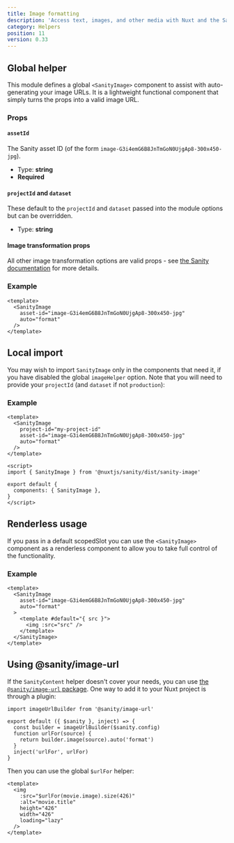 ```yaml
---
title: Image formatting
description: 'Access text, images, and other media with Nuxt and the Sanity headless CMS.'
category: Helpers
position: 11
version: 0.33
---
```


## Global helper

This module defines a global `<SanityImage>` component to assist with auto-generating your image URLs. It is a lightweight functional component that simply turns the props into a valid image URL.

### Props

#### `assetId`

The Sanity asset ID (of the form `image-G3i4emG6B8JnTmGoN0UjgAp8-300x450-jpg`).

- Type: **string**
- **Required**

#### `projectId` and `dataset`

These default to the `projectId` and `dataset` passed into the module options but can be overridden.

- Type: **string**

#### Image transformation props

All other image transformation options are valid props - see [the Sanity documentation](https://www.sanity.io/docs/image-urls) for more details.

### Example

```vue
<template>
  <SanityImage
    asset-id="image-G3i4emG6B8JnTmGoN0UjgAp8-300x450-jpg"
    auto="format"
  />
</template>
```

## Local import

You may wish to import `SanityImage` only in the components that need it, if you have disabled the global `imageHelper` option. Note that you will need to provide your `projectId` (and `dataset` if not `production`):

### Example

```vue
<template>
  <SanityImage
    project-id="my-project-id"
    asset-id="image-G3i4emG6B8JnTmGoN0UjgAp8-300x450-jpg"
    auto="format"
  />
</template>

<script>
import { SanityImage } from '@nuxtjs/sanity/dist/sanity-image'

export default {
  components: { SanityImage },
}
</script>
```

## Renderless usage

If you pass in a default scopedSlot you can use the `<SanityImage>` component as a renderless component to allow you to take full control of the functionality.

### Example

```vue
<template>
  <SanityImage
    asset-id="image-G3i4emG6B8JnTmGoN0UjgAp8-300x450-jpg"
    auto="format"
  >
    <template #default="{ src }">
      <img :src="src" />
    </template>
  </SanityImage>
</template>
```

## Using @sanity/image-url

If the `SanityContent` helper doesn't cover your needs, you can use [the `@sanity/image-url` package](https://github.com/sanity-io/image-url). One way to add it to your Nuxt project is through a plugin:

```js{}[plugins/sanity-image-builder.js]
import imageUrlBuilder from '@sanity/image-url'

export default ({ $sanity }, inject) => {
  const builder = imageUrlBuilder($sanity.config)
  function urlFor(source) {
    return builder.image(source).auto('format')
  }
  inject('urlFor', urlFor)
}
```

Then you can use the global `$urlFor` helper:

```vue
<template>
  <img
    :src="$urlFor(movie.image).size(426)"
    :alt="movie.title"
    height="426"
    width="426"
    loading="lazy"
  />
</template>
```
